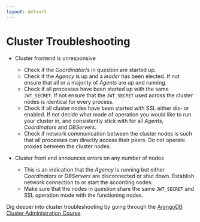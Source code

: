 ```yaml
---
layout: default
---
```

Cluster Troubleshooting
=======================

* Cluster frontend is unresponsive
  * Check if the _Coordinator_/s in question are started up.
  * Check if the _Agency_ is up and a _leader_ has been elected. If not
    ensure that all or a majority of _Agents_ are up and running.
  * Check if all processes have been started up with the same
    `JWT_SECRET`. If not ensure that the `JWT_SECRET` used across
    the cluster nodes is identical for every process.
  * Check if all cluster nodes have been started with SSL either
    dis- or enabled. If not decide what mode of operation you would
    like to run your cluster in, and consistently stick with for all
    _Agents_, _Coordinators_ and _DBServers_.
  * Check if network communication between the cluster nodes is such
    that all processes can directly access their peers. Do not
    operate proxies between the cluster nodes.

* Cluster front end announces errors on any number of nodes
  * This is an indication that the _Agency_ is running but either
    _Coordinators_ or _DBServers_ are disconnected or shut
    down. Establish network connection to or start the according
    nodes.
  * Make sure that the nodes in question share the same `JWT_SECRET`
    and SSL operation mode with the functioning nodes.

Dig deeper into cluster troubleshooting by going through the
[ArangoDB Cluster Administration Course](https://www.arangodb.com/arangodb-cluster-course/).
